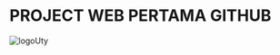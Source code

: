 # PROJECT WEB PERTAMA GITHUB

![logoUty](https://github.com/ichamilala/WEB_SERVICE_PERT8/assets/155798195/7766dddf-8c1f-4439-8657-984feaff2433)
